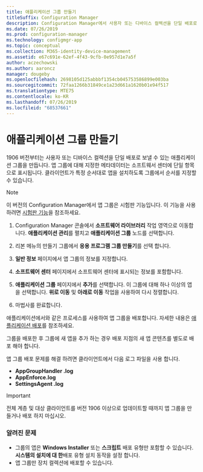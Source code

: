 ```yaml
---
title: 애플리케이션 그룹 만들기
titleSuffix: Configuration Manager
description: Configuration Manager에서 사용자 또는 디바이스 컬렉션을 단일 배포로 보낼 수 있는 애플리케이션 그룹을 만듭니다.
ms.date: 07/26/2019
ms.prod: configuration-manager
ms.technology: configmgr-app
ms.topic: conceptual
ms.collection: M365-identity-device-management
ms.assetid: e67c691e-62ef-4f43-9cfb-0e957d1e7a5f
author: aczechowski
ms.author: aaroncz
manager: dougeby
ms.openlocfilehash: 2698105d125abbbf1354cb045753586899e003ba
ms.sourcegitcommit: 72faa1266b31849ce1a23d661a1620b01e94f517
ms.translationtype: MTE75
ms.contentlocale: ko-KR
ms.lasthandoff: 07/26/2019
ms.locfileid: "68537661"
---
```

# <a name="create-application-groups"></a>애플리케이션 그룹 만들기

<!--3555907-->

1906 버전부터는 사용자 또는 디바이스 컬렉션을 단일 배포로 보낼 수 있는 애플리케이션 그룹을 만듭니다. 앱 그룹에 대해 지정한 메타데이터는 소프트웨서 센터에 단일 항목으로 표시됩니다. 클라이언트가 특정 순서대로 앱을 설치하도록 그룹에서 순서를 지정할 수 있습니다.

> [!Note]  
> 이 버전의 Configuration Manager에서 앱 그룹은 시험판 기능입니다. 이 기능을 사용하려면 [시험판 기능](/sccm/core/servers/manage/pre-release-features)을 참조하세요.  

1. Configuration Manager 콘솔에서 **소프트웨어 라이브러리** 작업 영역으로 이동합니다. **애플리케이션 관리**를 펼치고 **애플리케이션 그룹** 노드를 선택합니다.  

1. 리본 메뉴의 만들기 그룹에서 **응용 프로그램 그룹 만들기**를 선택 합니다.

1. **일반 정보** 페이지에서 앱 그룹의 정보를 지정합니다.  

1. **소프트웨어 센터** 페이지에서 소프트웨어 센터에 표시되는 정보를 포함합니다.  

1. **애플리케이션 그룹** 페이지에서 **추가**를 선택합니다. 이 그룹에 대해 하나 이상의 앱을 선택합니다. **위로 이동** 및 **아래로 이동** 작업을 사용하여 다시 정렬합니다.  

1. 마법사를 완료합니다.  

애플리케이션에서와 같은 프로세스를 사용하여 앱 그룹을 배포합니다. 자세한 내용은 [애플리케이션 배포](/sccm/apps/deploy-use/deploy-applications)를 참조하세요.

그룹을 배포한 후 그룹에 새 앱을 추가 하는 경우 배포 지점의 새 앱 콘텐츠를 별도로 배포 해야 합니다.

앱 그룹 배포 문제를 해결 하려면 클라이언트에서 다음 로그 파일을 사용 합니다.

- **AppGroupHandler .log**
- **AppEnforce.log**
- **SettingsAgent .log**

> [!Important]  
> 전체 계층 및 대상 클라이언트를 버전 1906 이상으로 업데이트할 때까지 앱 그룹을 만들거나 배포 하지 마십시오.

### <a name="known-issues"></a>알려진 문제

- 그룹의 앱은 **Windows Installer** 또는 **스크립트** 배포 유형만 포함할 수 있습니다. **시스템의 설치에 대 한**배포 유형 설치 동작을 설정 합니다.
- 앱 그룹만 장치 컬렉션에 배포할 수 있습니다.
